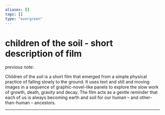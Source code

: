 ```yaml
---
aliases: []
tags: []
type: "evergreen"
---
```


#  children of the soil - short description of film

_previous note:_ 

Children of the soil is a short film that emerged from a simple physical practice of falling slowly to the ground. It uses text and still and moving images in a sequence of graphic-novel-like panels to explore the slow work of growth, death, gravity and decay. The film acts as a gentle reminder that each of us is always becoming earth and soil for our human – and other-than-human – ancestors.

---



